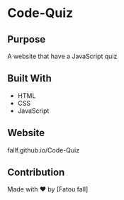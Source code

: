 # Code-Quiz


## Purpose
A website that have a JavaScript quiz 

## Built With
* HTML
* CSS
* JavaScript 

## Website
fallf.github.io/Code-Quiz

## Contribution
Made with ❤️ by [Fatou fall]


